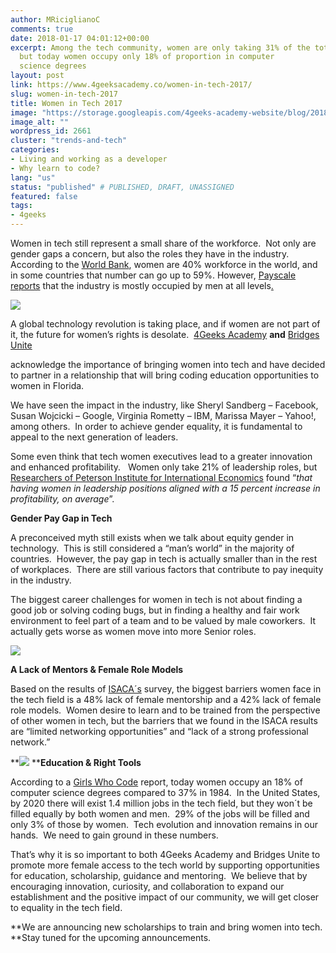 ```yaml
---
author: MRiciglianoC
comments: true
date: 2018-01-17 04:01:12+00:00
excerpt: Among the tech community, women are only taking 31% of the total workspace,
  but today women occupy only 18% of proportion in computer
  science degrees
layout: post
link: https://www.4geeksacademy.co/women-in-tech-2017/
slug: women-in-tech-2017
title: Women in Tech 2017
image: "https://storage.googleapis.com/4geeks-academy-website/blog/2018/01/Screen-Shot-2018-01-16-at-11.58.32-PM.png"
image_alt: ""
wordpress_id: 2661
cluster: "trends-and-tech"
categories:
- Living and working as a developer
- Why learn to code?
lang: "us"
status: "published" # PUBLISHED, DRAFT, UNASSIGNED
featured: false
tags:
- 4geeks
---
```


Women in tech still represent a small share of the workforce.  Not only are gender gaps a concern, but also the roles they have in the industry.  According to the [World Bank](https://data.worldbank.org/indicator/SL.TLF.TOTL.FE.ZS), women are 40% workforce in the world, and in some countries that number can go up to 59%. However, [Payscale reports](https://www.payscale.com/data-packages/gender-pay-gap/women-in-tech) that the industry is mostly occupied by men at all levels[.](https://www.payscale.com/data-packages/gender-pay-gap/women-in-tech)

![](/wp-content/uploads/2018/01/Picture12.png)

A global technology revolution is taking place, and if women are not part of it, the future for women’s rights is desolate.  [4Geeks Academy](/) **and** [Bridges Unite](https://www.bridgesunite.com/)

acknowledge the importance of bringing women into tech and have decided to partner in a relationship that will bring coding education opportunities to women in Florida.

We have seen the impact in the industry, like Sheryl Sandberg – Facebook, Susan Wojcicki – Google, Virginia Rometty – IBM, Marissa Mayer – Yahoo!, among others.  In order to achieve gender equality, it is fundamental to appeal to the next generation of leaders.

Some even think that tech women executives lead to a greater innovation and enhanced profitability.   Women only take 21% of leadership roles, but [Researchers of Peterson Institute for International Economics](https://piie.com/publications/wp/wp16-3.pdf) found “_that having women in leadership positions aligned with a 15 percent increase in profitability, on average_”.

**Gender Pay Gap in Tech**

A preconceived myth still exists when we talk about equity gender in technology.  This is still considered a “man’s world” in the majority of countries.  However, the pay gap in tech is actually smaller than in the rest of workplaces.  There are still various factors that contribute to pay inequity in the industry.

The biggest career challenges for women in tech is not about finding a good job or solving coding bugs, but in finding a healthy and fair work environment to feel part of a team and to be valued by male coworkers.  It actually gets worse as women move into more Senior roles.

![](/wp-content/uploads/2018/01/Picture1-1.png)

**A Lack of Mentors & Female Role Models**

Based on the results of [ISACA´s](http://www.isaca.org/info/2017-women-in-technology-survey/index.html) survey, the biggest barriers women face in the tech field is a 48% lack of female mentorship and a 42% lack of female role models.  Women desire to learn and to be trained from the perspective of other women in tech, but the barriers that we found in the ISACA results are “limited networking opportunities” and “lack of a strong professional network.”

**![](/wp-content/uploads/2018/01/Picture1.png) ****Education & Right Tools**

According to a [Girls Who Code](https://girlswhocode.com/2016report/) report, today women occupy an 18% of computer science degrees compared to 37% in 1984.  In the United States, by 2020 there will exist 1.4 million jobs in the tech field, but they won´t be filled equally by both women and men.  29% of the jobs will be filled and only 3% of those by women.  Tech evolution and innovation remains in our hands.  We need to gain ground in these numbers.

That’s why it is so important to both 4Geeks Academy and Bridges Unite to promote more female access to the tech world by supporting opportunities for education, scholarship, guidance and mentoring.  We believe that by encouraging innovation, curiosity, and collaboration to expand our establishment and the positive impact of our community, we will get closer to equality in the tech field.

**We are announcing new scholarships to train and bring women into tech.  **Stay tuned for the upcoming announcements.


